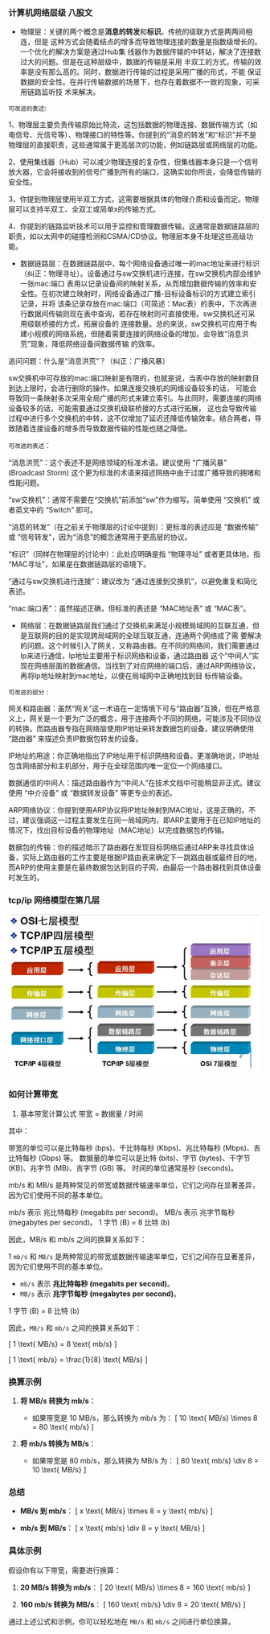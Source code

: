 ### 计算机网络层级 八股文
- 物理层：关键的两个概念是**消息的转发**和**标识**。传统的级联方式是两两间相连，但是
这种方式会随着结点的增多而导致物理连接的数量是指数级增长的。一个优化的解决方案是通过Hub集
线器作为数据传输的中转站，解决了连接数过大的问题。但是在这种层级中，数据的传输是采用
半双工的方式，传输的效率是没有那么高的。同时，数据进行传输的过程是采用广播的形式，不能
保证数据的安全性。在并行传输数据的场景下，也存在着数据不一致的现象，可采用链路监听技
术来解决。

`可改进的表述`:

1、物理层主要负责传输原始比特流，这包括数据的物理连接、数据传输方式（如电信号、光信号等）、物理接口的特性等。你提到的“消息的转发”和“标识”并不是物理层的直接职责，这些通常属于更高层次的功能，例如链路层或网络层的功能。

2、使用集线器（Hub）可以减少物理连接的复杂性，但集线器本身只是一个信号放大器，它会将接收到的信号广播到所有的端口，这确实如你所说，会降低传输的安全性。

3、你提到物理层使用半双工方式，这需要根据具体的物理介质和设备而定。物理层可以支持半双工、全双工或简单x的传输方式。

4、你提到的链路监听技术可以用于监控和管理数据传输，这通常是数据链路层的职责，如以太网中的碰撞检测和CSMA/CD协议。物理层本身不处理这些高级功能。

 
- 数据链路层：在数据链路层中，每个网络设备通过唯一的mac地址来进行标识（纠正：物理寻址）。设备通过与sw交换机进行连接，在sw交换机内部会维护一张mac:端口
表用以记录设备间的映射关系，从而增加数据传输的效率和安全性。在初次建立映射时，网络设备通过广播-目标设备标识的方式建立索引记录，并将
该条记录存放在mac:端口（可简述：Mac表）的表中，下次再进行数据间传输则现在表中查询，若存在映射则可直接使用。sw交换机还可采用级联桥接的方式，拓展设备的
连接数量。总的来说，sw交换机可应用于构建小规模的网络系统，但随着需要连接的网络设备的增加，会导致“消息洪荒”现象，降低网络设备间数据传输
的效率。

追问问题：什么是“消息洪荒”？（纠正：广播风暴）

sw交换机中可存放的mac:端口映射是有限的，也就是说，当表中存放的映射数目到达上限时，会进行删除的操作。如果连接交换机的网络设备较多的话，
可能会导致同一条映射多次采用全局广播的形式来建立索引。与此同时，需要连接的网络设备较多的话，可能需要通过交换机级联桥接的方式进行拓展，
这也会导致传输过程中进行多个交换机的中转，这不仅增加了延迟还降低传输效率。结合两者，导致随着连接设备的增多而导致数据传输的性能也随之降低。

`可改进的表述`：

“消息洪荒”：这个表述不是网络领域的标准术语。建议使用 “广播风暴” (Broadcast Storm) 这个更为标准的术语来描述网络中由于过度广播导致的拥堵和性能问题。

“sw交换机”：通常不需要在“交换机”前添加“sw”作为缩写。简单使用 “交换机” 或者英文中的 “Switch” 即可。

“消息的转发”（在之前关于物理层的讨论中提到）：更标准的表述应是 “数据传输” 或 “信号转发”，因为“消息”的概念通常用于更高层的协议。

“标识”（同样在物理层的讨论中）：此处应明确是指 “物理寻址” 或者更具体地，指 “MAC寻址”，如果是在数据链路层的语境下。

“通过与sw交换机进行连接”：建议改为 “通过连接到交换机”，以避免重复和简化表述。

“mac:端口表”：虽然描述正确，但标准的表述是 “MAC地址表” 或 “MAC表”。
- 网络层：在数据链路层我们通过了交换机来满足小规模局域网的互联互通，但是互联网的目的是实现跨局域网的全球互联互通，连通两个网络成了需
要解决的问题。这个时候引入了网关，又称路由器。在不同的网络间，我们需要通过Ip来进行通信，Ip地址主要用于标识网络和设备，通过路由器
这个“中间人”实现在网络层面的数据通信。当找到了对应网络的端口后，通过ARP网络协议，再将Ip地址映射到mac地址，以便在局域网中正确地找到目
标传输设备。

`可改进的部分：`

网关和路由器：虽然“网关”这一术语在一定情境下可与“路由器”互换，但在严格意义上，网关是一个更为广泛的概念，用于连接两个不同的网络，可能涉及不同协议的转换。而路由器专指在网络层使用IP地址来转发数据包的设备。建议明确使用 “路由器” 来描述负责IP数据包转发的设备。

IP地址的用途：你正确地指出了IP地址用于标识网络和设备。更准确地说，IP地址包含网络部分和主机部分，用于在全球范围内唯一定位一个网络接口。

数据通信的中间人：描述路由器作为“中间人”在技术文档中可能稍显非正式。建议使用 “中介设备” 或 “数据转发设备” 等更专业的表述。

ARP网络协议：你提到使用ARP协议将IP地址映射到MAC地址，这是正确的。不过，建议强调这一过程主要发生在同一局域网内，即ARP主要用于在已知IP地址的情况下，找出目标设备的物理地址（MAC地址）以完成数据包的传输。

数据包的传输：你的描述暗示了路由器在发现目标网络后通过ARP来寻找具体设备，实际上路由器的工作主要是根据IP路由表来确定下一跳路由器或最终目的地，而ARP的使用主要是在最终数据包达到目的子网，由最后一个路由器找到具体设备时发生的。

### tcp/ip 网络模型在第几层
![img.png](images/img.png)

### 如何计算带宽
1. 基本带宽计算公式
   带宽 = 数据量 / 时间

其中：

带宽的单位可以是比特每秒 (bps)、千比特每秒 (Kbps)、兆比特每秒 (Mbps)、吉比特每秒 (Gbps) 等。
数据量的单位可以是比特 (bits)、字节 (bytes)、千字节 (KB)、兆字节 (MB)、吉字节 (GB) 等。
时间的单位通常是秒 (seconds)。

mb/s 和 MB/s 是两种常见的带宽或数据传输速率单位，它们之间存在显著差异，因为它们使用不同的基本单位。

mb/s 表示 兆比特每秒 (megabits per second)。
MB/s 表示 兆字节每秒 (megabytes per second)。
1 字节 (B) = 8 比特 (b)

因此，MB/s 和 mb/s 之间的换算关系如下：

1
`mb/s` 和 `MB/s` 是两种常见的带宽或数据传输速率单位，它们之间存在显著差异，因为它们使用不同的基本单位。

- `mb/s` 表示 **兆比特每秒 (megabits per second)**。
- `MB/s` 表示 **兆字节每秒 (megabytes per second)**。

1 字节 (B) = 8 比特 (b)

因此，`MB/s` 和 `mb/s` 之间的换算关系如下：

\[ 1 \text{ MB/s} = 8 \text{ mb/s} \]

\[ 1 \text{ mb/s} = \frac{1}{8} \text{ MB/s} \]

### 换算示例

1. **将 MB/s 转换为 mb/s**：
   - 如果带宽是 10 MB/s，那么转换为 mb/s 为：
     \[ 10 \text{ MB/s} \times 8 = 80 \text{ mb/s} \]

2. **将 mb/s 转换为 MB/s**：
   - 如果带宽是 80 mb/s，那么转换为 MB/s 为：
     \[ 80 \text{ mb/s} \div 8 = 10 \text{ MB/s} \]

### 总结

- **MB/s 到 mb/s**：
  \[ x \text{ MB/s} \times 8 = y \text{ mb/s} \]

- **mb/s 到 MB/s**：
  \[ x \text{ mb/s} \div 8 = y \text{ MB/s} \]

### 具体示例

假设你有以下带宽，需要进行换算：

1. **20 MB/s 转换为 mb/s**：
   \[ 20 \text{ MB/s} \times 8 = 160 \text{ mb/s} \]

2. **160 mb/s 转换为 MB/s**：
   \[ 160 \text{ mb/s} \div 8 = 20 \text{ MB/s} \]

通过上述公式和示例，你可以轻松地在 `MB/s` 和 `mb/s` 之间进行单位换算。